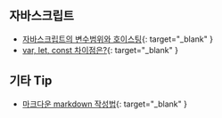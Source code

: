 ## 자바스크립트 
* [자바스크립트의 변수범위와 호이스팅](http://chanlee.github.io/2013/12/10/javascript-variable-scope-and-hoisting/){: target="_blank" }
* [var, let, const 차이점은?](https://gist.github.com/LeoHeo/7c2a2a6dbcf80becaaa1e61e90091e5d){: target="_blank" }

## 기타 Tip
* [마크다운 markdown 작성법](https://gist.github.com/ihoneymon/652be052a0727ad59601){: target="_blank" }
